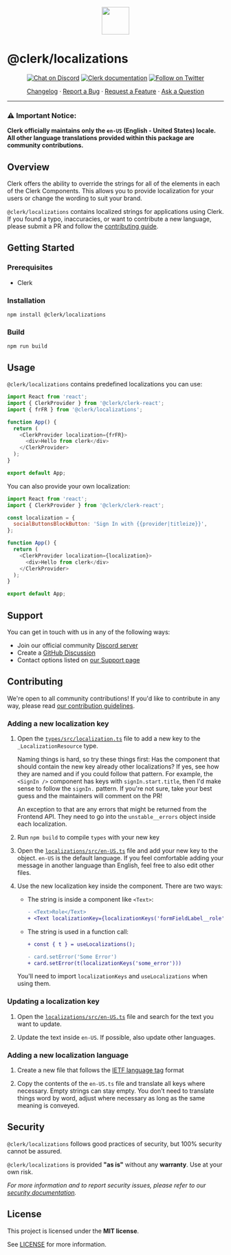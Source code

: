 <p align="center">
  <a href="https://clerk.com?utm_source=github&utm_medium=clerk_localizations" target="_blank" rel="noopener noreferrer">
    <picture>
      <source media="(prefers-color-scheme: dark)" srcset="https://images.clerk.com/static/logo-dark-mode-400x400.png">
      <img src="https://images.clerk.com/static/logo-light-mode-400x400.png" height="64">
    </picture>
  </a>
  <br />
</p>

# @clerk/localizations

<div align="center">

[![Chat on Discord](https://img.shields.io/discord/856971667393609759.svg?logo=discord)](https://clerk.com/discord)
[![Clerk documentation](https://img.shields.io/badge/documentation-clerk-green.svg)](https://beta.clerk.com/docs?utm_source=github&utm_medium=clerk_localizations)
[![Follow on Twitter](https://img.shields.io/twitter/follow/ClerkDev?style=social)](https://twitter.com/intent/follow?screen_name=ClerkDev)

[Changelog](https://github.com/clerk/javascript/blob/main/packages/localizations/CHANGELOG.md)
·
[Report a Bug](https://github.com/clerk/javascript/issues/new?assignees=&labels=needs-triage&projects=&template=BUG_REPORT.yml)
·
[Request a Feature](https://github.com/clerk/javascript/issues/new?assignees=&labels=feature-request&projects=&template=FEATURE_REQUEST.yml)
·
[Ask a Question](https://github.com/clerk/javascript/discussions)

</div>

---

### ⚠️ Important Notice:

**Clerk officially maintains only the `en-US` (English - United States) locale. All other language translations provided within this package are community contributions.**

## Overview

Clerk offers the ability to override the strings for all of the elements in each of the Clerk Components. This allows you to provide localization for your users or change the wording to suit your brand.

`@clerk/localizations` contains localized strings for applications using Clerk. If you found a typo, inaccuracies, or want to contribute a new language, please submit a PR and follow the [contributing guide](#contributing).

## Getting Started

### Prerequisites

- Clerk

### Installation

```shell
npm install @clerk/localizations
```

### Build

```shell
npm run build
```

## Usage

`@clerk/localizations` contains predefined localizations you can use:

```javascript
import React from 'react';
import { ClerkProvider } from '@clerk/clerk-react';
import { frFR } from '@clerk/localizations';

function App() {
  return (
    <ClerkProvider localization={frFR}>
      <div>Hello from clerk</div>
    </ClerkProvider>
  );
}

export default App;
```

You can also provide your own localization:

```javascript
import React from 'react';
import { ClerkProvider } from '@clerk/clerk-react';

const localization = {
  socialButtonsBlockButton: 'Sign In with {{provider|titleize}}',
};

function App() {
  return (
    <ClerkProvider localization={localization}>
      <div>Hello from clerk</div>
    </ClerkProvider>
  );
}

export default App;
```

## Support

You can get in touch with us in any of the following ways:

- Join our official community [Discord server](https://clerk.com/discord)
- Create a [GitHub Discussion](https://github.com/clerk/javascript/discussions)
- Contact options listed on [our Support page](https://clerk.com/support?utm_source=github&utm_medium=clerk_localizations)

## Contributing

We're open to all community contributions! If you'd like to contribute in any way, please read [our contribution guidelines](https://github.com/clerk/javascript/blob/main/docs/CONTRIBUTING.md).

### Adding a new localization key

1. Open the [`types/src/localization.ts`](https://github.com/clerk/javascript/blob/main/packages/types/src/localization.ts) file to add a new key to the `_LocalizationResource` type.

   Naming things is hard, so try these things first: Has the component that should contain the new key already other localizations? If yes, see how they are named and if you could follow that pattern. For example, the `<SignIn />` component has keys with `signIn.start.title`, then I'd make sense to follow the `signIn.` pattern. If you're not sure, take your best guess and the maintainers will comment on the PR!

   An exception to that are any errors that might be returned from the Frontend API. They need to go into the `unstable__errors` object inside each localization.

1. Run `npm build` to compile `types` with your new key

1. Open the [`localizations/src/en-US.ts`](https://github.com/clerk/javascript/blob/main/packages/localizations/src/en-US.ts) file and add your new key to the object. `en-US` is the default language. If you feel comfortable adding your message in another language than English, feel free to also edit other files.

1. Use the new localization key inside the component. There are two ways:

   - The string is inside a component like `<Text>`:

     ```diff
     - <Text>Role</Text>
     + <Text localizationKey={localizationKeys('formFieldLabel__role')} />
     ```

   - The string is used in a function call:

     ```diff
     + const { t } = useLocalizations();

     - card.setError('Some Error')
     + card.setError(t(localizationKeys('some_error')))
     ```

   You'll need to import `localizationKeys` and `useLocalizations` when using them.

### Updating a localization key

1. Open the [`localizations/src/en-US.ts`](https://github.com/clerk/javascript/blob/main/packages/localizations/src/en-US.ts) file and search for the text you want to update.

1. Update the text inside `en-US`. If possible, also update other languages.

### Adding a new localization language

1. Create a new file that follows the [IETF language tag](https://en.wikipedia.org/wiki/IETF_language_tag) format

1. Copy the contents of the `en-US.ts` file and translate all keys where necessary. Empty strings can stay empty. You don't need to translate things word by word, adjust where necessary as long as the same meaning is conveyed.

## Security

`@clerk/localizations` follows good practices of security, but 100% security cannot be assured.

`@clerk/localizations` is provided **"as is"** without any **warranty**. Use at your own risk.

_For more information and to report security issues, please refer to our [security documentation](https://github.com/clerk/javascript/blob/main/docs/SECURITY.md)._

## License

This project is licensed under the **MIT license**.

See [LICENSE](https://github.com/clerk/javascript/blob/main/packages/localizations/LICENSE) for more information.
